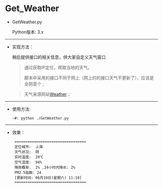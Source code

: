 # Get_Weather

* GetWeather.py
 
    Python版本: 3.x

* * *

*   实现方法：

    稍后提供接口的相关信息，供大家自定义天气窗口

    > 通过获取IP定位，爬取当地的天气。
    > 
    > 脚本中采用的接口不同于网上（网上的的接口天气不更新了），应该是全网首个 ;
    
    > 天气来源网站[Weather](http://www.weather.com.cn/)；

* * *

*   使用方法:
    
     `~#: python ./GetWeather.py`

* * *




* 效果：

       =================================
       定位城市:  上海
       天气状况:  阴
       实时温度:  20℃
       空气湿度:  94%
       降雨概率:  2% ,24小时内降水: 2%
       PM2.5指数: 24
       [更新时间: 06月19日(星期六) 11:10]
       =================================
